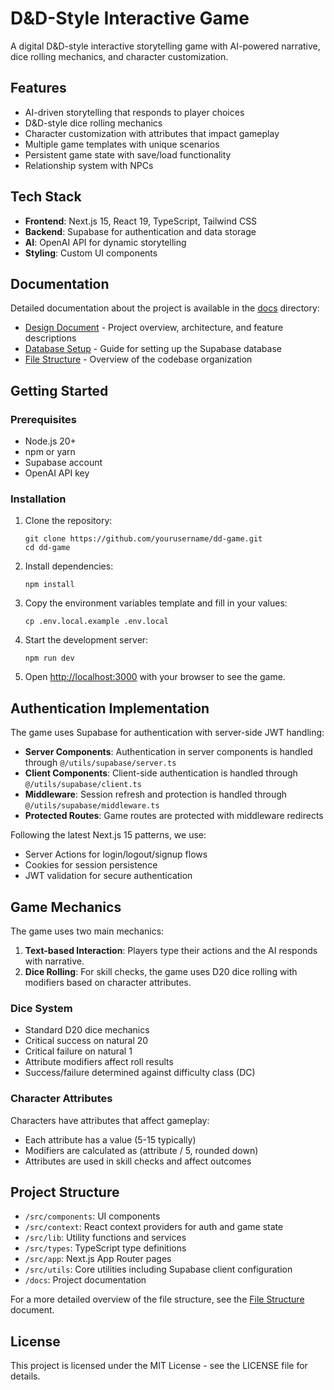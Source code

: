 # D&D-Style Interactive Game

A digital D&D-style interactive storytelling game with AI-powered narrative, dice rolling mechanics, and character customization.

## Features

- AI-driven storytelling that responds to player choices
- D&D-style dice rolling mechanics
- Character customization with attributes that impact gameplay
- Multiple game templates with unique scenarios
- Persistent game state with save/load functionality
- Relationship system with NPCs

## Tech Stack

- **Frontend**: Next.js 15, React 19, TypeScript, Tailwind CSS
- **Backend**: Supabase for authentication and data storage
- **AI**: OpenAI API for dynamic storytelling
- **Styling**: Custom UI components

## Documentation

Detailed documentation about the project is available in the [docs](/docs) directory:

- [Design Document](/docs/design.md) - Project overview, architecture, and feature descriptions
- [Database Setup](/docs/db-setup.md) - Guide for setting up the Supabase database
- [File Structure](/docs/file_structure.md) - Overview of the codebase organization

## Getting Started

### Prerequisites

- Node.js 20+
- npm or yarn
- Supabase account
- OpenAI API key

### Installation

1. Clone the repository:
   ```
   git clone https://github.com/yourusername/dd-game.git
   cd dd-game
   ```

2. Install dependencies:
   ```
   npm install
   ```

3. Copy the environment variables template and fill in your values:
   ```
   cp .env.local.example .env.local
   ```

4. Start the development server:
   ```
   npm run dev
   ```

5. Open [http://localhost:3000](http://localhost:3000) with your browser to see the game.

## Authentication Implementation

The game uses Supabase for authentication with server-side JWT handling:

- **Server Components**: Authentication in server components is handled through `@/utils/supabase/server.ts`
- **Client Components**: Client-side authentication is handled through `@/utils/supabase/client.ts`
- **Middleware**: Session refresh and protection is handled through `@/utils/supabase/middleware.ts`
- **Protected Routes**: Game routes are protected with middleware redirects

Following the latest Next.js 15 patterns, we use:
- Server Actions for login/logout/signup flows
- Cookies for session persistence
- JWT validation for secure authentication

## Game Mechanics

The game uses two main mechanics:

1. **Text-based Interaction**: Players type their actions and the AI responds with narrative.
2. **Dice Rolling**: For skill checks, the game uses D20 dice rolling with modifiers based on character attributes.

### Dice System

- Standard D20 dice mechanics
- Critical success on natural 20
- Critical failure on natural 1
- Attribute modifiers affect roll results
- Success/failure determined against difficulty class (DC)

### Character Attributes

Characters have attributes that affect gameplay:
- Each attribute has a value (5-15 typically)
- Modifiers are calculated as (attribute / 5, rounded down)
- Attributes are used in skill checks and affect outcomes

## Project Structure

- `/src/components`: UI components
- `/src/context`: React context providers for auth and game state
- `/src/lib`: Utility functions and services
- `/src/types`: TypeScript type definitions
- `/src/app`: Next.js App Router pages
- `/src/utils`: Core utilities including Supabase client configuration
- `/docs`: Project documentation

For a more detailed overview of the file structure, see the [File Structure](/docs/file_structure.md) document.

## License

This project is licensed under the MIT License - see the LICENSE file for details.
